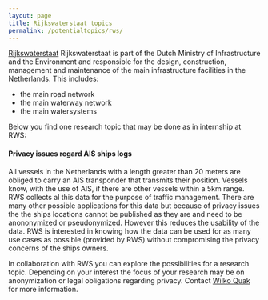 ```yaml
---
layout: page
title: Rijkswaterstaat topics
permalink: /potentialtopics/rws/
---
```


[Rijkswaterstaat](http://www.rws.nl/) Rijkswaterstaat is part of the Dutch
Ministry of Infrastructure and the Environment and responsible for the design,
construction, management and maintenance of the main infrastructure facilities
in the Netherlands. This includes:

  -   the main road network
  -   the main waterway network
  -   the main watersystems

Below you find one research topic that may be done as in internship at RWS:

#### Privacy issues regard AIS ships logs

All vessels in the Netherlands with a length greater than 20 meters 
are obliged to carry an AIS transponder that
transmits their position. Vessels know, with the use of AIS, if there are other
vessels within a 5km range. RWS collects al this data for the purpose of traffic
management. There are many other possible applications for this data
but because of privacy issues the the ships locations cannot be published as
they are and need to be anononymized or pseudonymized. However this 
reduces the usability of the data. RWS is interested in knowing how the data can
be used for as many use cases as possible (provided by RWS) without compromising
the privacy concerns of the ships owners.

In collaboration with RWS you can explore the possibilities for a research
topic. Depending on your interest the focus of your research may be on
anonymization or legal obligations regarding privacy.
Contact [Wilko Quak](mailto:c.w.quak@tudelft.nl) for more information.

